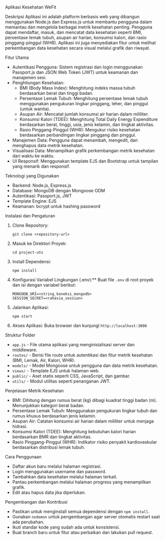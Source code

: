 Aplikasi Kesehatan WeFit

Deskripsi
Aplikasi ini adalah platform berbasis web yang dibangun menggunakan Node.js dan Express.js untuk membantu pengguna dalam memantau dan mengelola berbagai metrik kesehatan penting. Pengguna dapat mendaftar, masuk, dan mencatat data kesehatan seperti BMI, persentase lemak tubuh, asupan air harian, konsumsi kalori, dan rasio pinggang-pinggul (WHR). Aplikasi ini juga menyediakan fitur untuk melihat perkembangan data kesehatan secara visual melalui grafik dan riwayat.

Fitur Utama
- Autentikasi Pengguna: Sistem registrasi dan login menggunakan Passport.js dan JSON Web Token (JWT) untuk keamanan dan manajemen sesi.
- Penghitungan Kesehatan:
  - BMI (Body Mass Index): Menghitung indeks massa tubuh berdasarkan berat dan tinggi badan.
  - Persentase Lemak Tubuh: Menghitung persentase lemak tubuh menggunakan pengukuran lingkar pinggang, leher, dan pinggul (untuk wanita).
  - Asupan Air: Mencatat jumlah konsumsi air harian dalam mililiter.
  - Konsumsi Kalori (TDEE): Menghitung Total Daily Energy Expenditure berdasarkan berat, tinggi, usia, jenis kelamin, dan tingkat aktivitas.
  - Rasio Pinggang-Pinggul (WHR): Mengukur risiko kesehatan berdasarkan perbandingan lingkar pinggang dan pinggul.
- Manajemen Data: Pengguna dapat menambah, mengedit, dan menghapus data metrik kesehatan.
- Visualisasi Data: Menampilkan grafik perkembangan metrik kesehatan dari waktu ke waktu.
- UI Responsif: Menggunakan template EJS dan Bootstrap untuk tampilan yang menarik dan responsif.

Teknologi yang Digunakan
- Backend: Node.js, Express.js
- Database: MongoDB dengan Mongoose ODM
- Autentikasi: Passport.js, JWT
- Template Engine: EJS
- Keamanan: bcrypt untuk hashing password

Instalasi dan Pengaturan
1. Clone Repository:
   ```
   git clone <repository-url>
   ```
2. Masuk ke Direktori Proyek:
   ```
   cd project-uts
   ```
3. Install Dependensi:
   ```
   npm install
   ```
4. Konfigurasi Variabel Lingkungan (.env):**
   Buat file `.env` di root proyek dan isi dengan variabel berikut:
   ```
   MONGODB_URI=<string_koneksi_mongodb>
   SESSION_SECRET=<rahasia_session>
   ```
5. Jalankan Aplikasi:
   ```
   npm start
   ```
6. Akses Aplikasi: 
   Buka browser dan kunjungi `http://localhost:3000`

Struktur Folder
- `app.js` - File utama aplikasi yang menginisialisasi server dan middleware.
- `routes/` - Berisi file route untuk autentikasi dan fitur metrik kesehatan (BMI, Lemak, Air, Kalori, WHR).
- `models/` - Model Mongoose untuk pengguna dan data metrik kesehatan.
- `views/` - Template EJS untuk halaman web.
- `public/` - Aset statis seperti CSS, JavaScript, dan gambar.
- `utils/` - Modul utilitas seperti penanganan JWT.

Penjelasan Metrik Kesehatan
- BMI: Dihitung dengan rumus berat (kg) dibagi kuadrat tinggi badan (m). Menunjukkan kategori berat badan.
- Persentase Lemak Tubuh: Menggunakan pengukuran lingkar tubuh dan rumus khusus berdasarkan jenis kelamin.
- Asupan Air: Catatan konsumsi air harian dalam mililiter untuk menjaga hidrasi.
- Konsumsi Kalori (TDEE): Menghitung kebutuhan kalori harian berdasarkan BMR dan tingkat aktivitas.
- Rasio Pinggang-Pinggul (WHR): Indikator risiko penyakit kardiovaskular berdasarkan distribusi lemak tubuh.

Cara Penggunaan
- Daftar akun baru melalui halaman registrasi.
- Login menggunakan username dan password.
- Tambahkan data kesehatan melalui halaman terkait.
- Pantau perkembangan melalui halaman progress yang menampilkan grafik.
- Edit atau hapus data jika diperlukan.

Pengembangan dan Kontribusi
- Pastikan untuk menginstall semua dependensi dengan `npm install`.
- Gunakan `nodemon` untuk pengembangan agar server otomatis restart saat ada perubahan.
- Ikuti standar kode yang sudah ada untuk konsistensi.
- Buat branch baru untuk fitur atau perbaikan dan lakukan pull request.